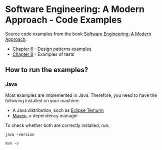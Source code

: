 # Software Engineering: A Modern Approach - Code Examples

Source code examples from the book [Software Engineering: A Modern Approach](https://softengbook.org/).

* [Chapter 6](./ch6) - Design patterns examples
* [Chapter 8](./ch8) - Examples of tests

## How to run the examples?

### Java

Most examples are implemented in Java. Therefore, you need to have the following installed on your machine:

* A Java distribution, such as [Eclipse Temurin](https://adoptium.net/)
* [Maven](https://maven.apache.org/), a dependency manager

To check whether both are correctly installed, run:

`java -version`

`mvn -v`
